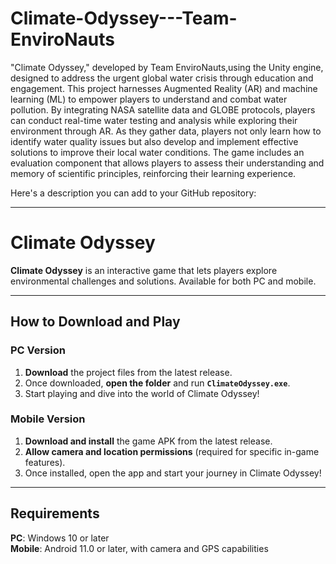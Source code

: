 # Climate-Odyssey---Team-EnviroNauts
"Climate Odyssey," developed by Team EnviroNauts,using the Unity engine, designed to address the urgent global water crisis through education and engagement. This project harnesses Augmented Reality (AR) and machine learning (ML) to empower players to understand and combat water pollution. By integrating NASA satellite data and GLOBE protocols, players can conduct real-time water testing and analysis while exploring their environment through AR. As they gather data, players not only learn how to identify water quality issues but also develop and implement effective solutions to improve their local water conditions. The game includes an evaluation component that allows players to assess their understanding and memory of scientific principles, reinforcing their learning experience.

Here's a description you can add to your GitHub repository:

---

# Climate Odyssey

**Climate Odyssey** is an interactive game that lets players explore environmental challenges and solutions. Available for both PC and mobile.

---

## How to Download and Play

### PC Version
1. **Download** the project files from the latest release.
2. Once downloaded, **open the folder** and run **`ClimateOdyssey.exe`**.
3. Start playing and dive into the world of Climate Odyssey!

### Mobile Version
1. **Download and install** the game APK from the latest release.
2. **Allow camera and location permissions** (required for specific in-game features).
3. Once installed, open the app and start your journey in Climate Odyssey!

---

## Requirements

**PC**: Windows 10 or later \
**Mobile**: Android 11.0 or later, with camera and GPS capabilities
